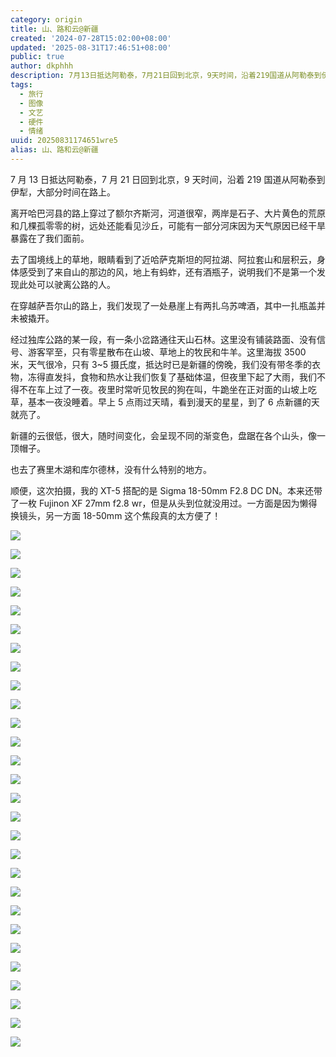 ```yaml
---
category: origin
title: 山、路和云@新疆
created: '2024-07-28T15:02:00+08:00'
updated: '2025-08-31T17:46:51+08:00'
public: true
author: dkphhh
description: 7月13日抵达阿勒泰，7月21日回到北京，9天时间，沿着219国道从阿勒泰到伊犁，大部分时间在路上。 离开哈巴河县的路上
tags:
  - 旅行
  - 图像
  - 文艺
  - 硬件
  - 情绪
uuid: 20250831174651wre5
alias: 山、路和云@新疆
---
```


7 月 13 日抵达阿勒泰，7 月 21 日回到北京，9 天时间，沿着 219 国道从阿勒泰到伊犁，大部分时间在路上。

离开哈巴河县的路上穿过了额尔齐斯河，河道很窄，两岸是石子、大片黄色的荒原和几棵孤零零的树，远处还能看见沙丘，可能有一部分河床因为天气原因已经干旱暴露在了我们面前。

去了国境线上的草地，眼睛看到了近哈萨克斯坦的阿拉湖、阿拉套山和层积云，身体感受到了来自山的那边的风，地上有蚂蚱，还有酒瓶子，说明我们不是第一个发现此处可以驶离公路的人。

在穿越萨吾尔山的路上，我们发现了一处悬崖上有两扎乌苏啤酒，其中一扎瓶盖并未被撬开。

经过独库公路的某一段，有一条小岔路通往天山石林。这里没有铺装路面、没有信号、游客罕至，只有零星散布在山坡、草地上的牧民和牛羊。这里海拔 3500 米，天气很冷，只有 3~5 摄氏度，抵达时已是新疆的傍晚，我们没有带冬季的衣物，冻得直发抖，食物和热水让我们恢复了基础体温，但夜里下起了大雨，我们不得不在车上过了一夜。夜里时常听见牧民的狗在叫，牛跪坐在正对面的山坡上吃草，基本一夜没睡着。早上 5 点雨过天晴，看到漫天的星星，到了 6 点新疆的天就亮了。

新疆的云很低，很大，随时间变化，会呈现不同的渐变色，盘踞在各个山头，像一顶帽子。

也去了赛里木湖和库尔德林，没有什么特别的地方。

顺便，这次拍摄，我的 XT-5 搭配的是 Sigma 18-50mm F2.8 DC DN。本来还带了一枚 Fujinon XF 27mm f2.8 wr，但是从头到位就没用过。一方面是因为懒得换镜头，另一方面 18-50mm 这个焦段真的太方便了！

![](https://cdn.jsdelivr.net/gh/dkphhh/img/imgformessage/20240728145749.jpeg)

![](https://cdn.jsdelivr.net/gh/dkphhh/img/imgformessage/20240728145754.jpeg)

![](https://cdn.jsdelivr.net/gh/dkphhh/img/imgformessage/20240728145911.jpeg)

![](https://cdn.jsdelivr.net/gh/dkphhh/img/imgformessage/20240728145931.jpeg)

![](https://cdn.jsdelivr.net/gh/dkphhh/img/imgformessage/20240728145654.jpeg)

![](https://cdn.jsdelivr.net/gh/dkphhh/img/imgformessage/20240728145835.jpeg)

![](https://cdn.jsdelivr.net/gh/dkphhh/img/imgformessage/20240728145701.jpeg)

![](https://cdn.jsdelivr.net/gh/dkphhh/img/imgformessage/20240728145707.jpeg)

![](https://cdn.jsdelivr.net/gh/dkphhh/img/imgformessage/20240728145853.jpeg)

![](https://cdn.jsdelivr.net/gh/dkphhh/img/imgformessage/20240728145714.jpeg)

![](https://cdn.jsdelivr.net/gh/dkphhh/img/imgformessage/20240728145720.jpeg)

![](https://cdn.jsdelivr.net/gh/dkphhh/img/imgformessage/20240728145726.jpeg)

![](https://cdn.jsdelivr.net/gh/dkphhh/img/imgformessage/20240728145732.jpeg)

![](https://cdn.jsdelivr.net/gh/dkphhh/img/imgformessage/20240728145738.jpeg)

![](https://cdn.jsdelivr.net/gh/dkphhh/img/imgformessage/20240728145744.jpeg)

![](https://cdn.jsdelivr.net/gh/dkphhh/img/imgformessage/20240728145800.jpeg)

![](https://cdn.jsdelivr.net/gh/dkphhh/img/imgformessage/20240728145806.jpeg)

![](https://cdn.jsdelivr.net/gh/dkphhh/img/imgformessage/20240728145811.jpeg)

![](https://cdn.jsdelivr.net/gh/dkphhh/img/imgformessage/20240728145817.jpeg)

![](https://cdn.jsdelivr.net/gh/dkphhh/img/imgformessage/20240728145823.jpeg)

![](https://cdn.jsdelivr.net/gh/dkphhh/img/imgformessage/20240728163748.jpeg)

![](https://cdn.jsdelivr.net/gh/dkphhh/img/imgformessage/20240728145841.jpeg)

![](https://cdn.jsdelivr.net/gh/dkphhh/img/imgformessage/20240728145847.jpeg)

![](https://cdn.jsdelivr.net/gh/dkphhh/img/imgformessage/20240728145859.jpeg)

![](https://cdn.jsdelivr.net/gh/dkphhh/img/imgformessage/20240728145905.jpeg)

![](https://cdn.jsdelivr.net/gh/dkphhh/img/imgformessage/20240728145925.jpeg)

![](https://cdn.jsdelivr.net/gh/dkphhh/img/imgformessage/20240728145936.jpeg)

![](https://cdn.jsdelivr.net/gh/dkphhh/img/imgformessage/20240728145942.jpeg)
